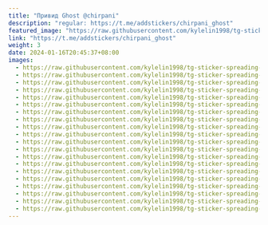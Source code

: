 ```yaml
---
title: "Привид Ghost @chirpani"
description: "regular: https://t.me/addstickers/chirpani_ghost"
featured_image: "https://raw.githubusercontent.com/kylelin1998/tg-sticker-spreading-worldwide-images/main/img/5653156a-e747-493f-bdeb-2b98354921ba.jpg"
link: "https://t.me/addstickers/chirpani_ghost"
weight: 3
date: 2024-01-16T20:45:37+08:00
images:
  - https://raw.githubusercontent.com/kylelin1998/tg-sticker-spreading-worldwide-images/main/img/5653156a-e747-493f-bdeb-2b98354921ba.jpg
  - https://raw.githubusercontent.com/kylelin1998/tg-sticker-spreading-worldwide-images/main/img/f7639037-04fc-492b-8367-12ee80ea5102.jpg
  - https://raw.githubusercontent.com/kylelin1998/tg-sticker-spreading-worldwide-images/main/img/59f12d7f-b5ab-4f96-bb54-e938f50993b0.jpg
  - https://raw.githubusercontent.com/kylelin1998/tg-sticker-spreading-worldwide-images/main/img/3759ce0a-2e39-4a3a-a8bf-ae59fd80df61.jpg
  - https://raw.githubusercontent.com/kylelin1998/tg-sticker-spreading-worldwide-images/main/img/299d28ff-4cc0-4aaa-ade6-f71e2635f64b.jpg
  - https://raw.githubusercontent.com/kylelin1998/tg-sticker-spreading-worldwide-images/main/img/8bcbc242-b92b-4c20-88e6-a6dc9e0ee643.jpg
  - https://raw.githubusercontent.com/kylelin1998/tg-sticker-spreading-worldwide-images/main/img/021c2a2d-8180-4a92-a539-2ba92cc83267.jpg
  - https://raw.githubusercontent.com/kylelin1998/tg-sticker-spreading-worldwide-images/main/img/a8c481c1-09a2-43f2-8955-d3d8aa94e31a.jpg
  - https://raw.githubusercontent.com/kylelin1998/tg-sticker-spreading-worldwide-images/main/img/31786c24-dc3a-407d-9137-accd54259cc6.jpg
  - https://raw.githubusercontent.com/kylelin1998/tg-sticker-spreading-worldwide-images/main/img/6d1404a1-3521-4be3-ae23-106ba45d49b9.jpg
  - https://raw.githubusercontent.com/kylelin1998/tg-sticker-spreading-worldwide-images/main/img/2dd217d1-2aa5-4b9a-81c3-05b632b37a92.jpg
  - https://raw.githubusercontent.com/kylelin1998/tg-sticker-spreading-worldwide-images/main/img/25fd83c6-b2a3-44cf-997e-bc9ac7476296.jpg
  - https://raw.githubusercontent.com/kylelin1998/tg-sticker-spreading-worldwide-images/main/img/cca69991-c119-4fc6-86f3-71a4df72f7a8.jpg
  - https://raw.githubusercontent.com/kylelin1998/tg-sticker-spreading-worldwide-images/main/img/0b558ed0-f11e-427e-adf9-7aad3edc9fd2.jpg
  - https://raw.githubusercontent.com/kylelin1998/tg-sticker-spreading-worldwide-images/main/img/6d533c63-d9d0-4210-aac8-0ea3da60a666.jpg
  - https://raw.githubusercontent.com/kylelin1998/tg-sticker-spreading-worldwide-images/main/img/baf2ed69-2da7-46ec-b81d-cc7a5ed55fb8.jpg
  - https://raw.githubusercontent.com/kylelin1998/tg-sticker-spreading-worldwide-images/main/img/9cb58252-55c3-4d1a-992f-103fc1acb6f7.jpg
  - https://raw.githubusercontent.com/kylelin1998/tg-sticker-spreading-worldwide-images/main/img/39fcb695-594f-4652-8833-ace72299f4e8.jpg
  - https://raw.githubusercontent.com/kylelin1998/tg-sticker-spreading-worldwide-images/main/img/17346f70-d065-4131-b84b-2284fdef6a64.jpg
  - https://raw.githubusercontent.com/kylelin1998/tg-sticker-spreading-worldwide-images/main/img/4162eea9-1d3d-42b2-b53b-d1529fbade00.jpg
---
```


